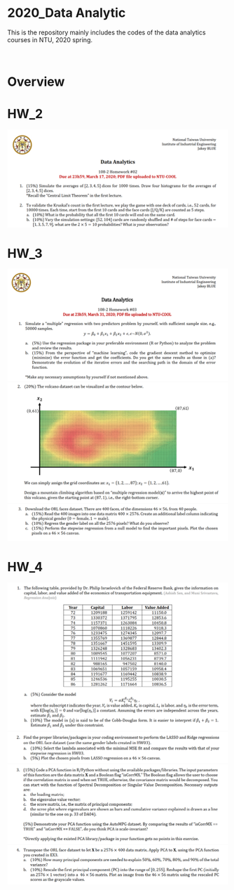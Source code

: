# 2020_Data Analytic

This is the repository mainly includes the codes of the data analytics courses in NTU, 2020 spring.

<br>

# Overview





<b4>

# HW_2

<img src='./picture_source/HW_2.PNG'>

<br>

# HW_3

<img src='./picture_source/HW_3_1.PNG'>

<img src='./picture_source/HW_3_2.PNG'>

<img src='./picture_source/HW_3_3.PNG'>

<br>

# HW_4

<img src='./picture_source/HW_4_1.PNG'>

<img src='./picture_source/HW_4_2.PNG'>

<img src='./picture_source/HW_4_3.PNG'>

<img src='./picture_source/HW_4_4.PNG'>

<br>


